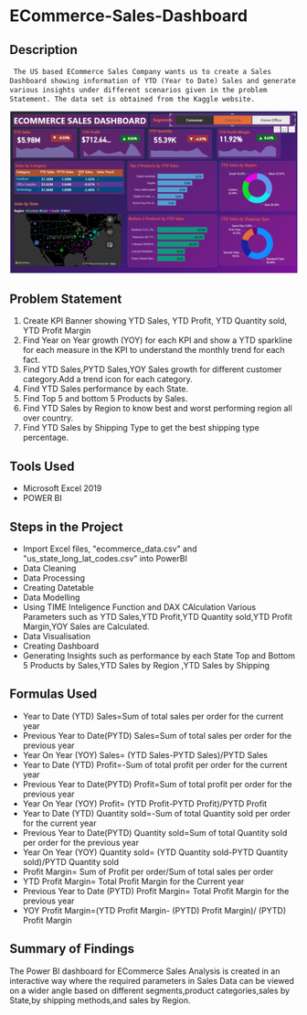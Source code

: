 # ECommerce-Sales-Dashboard


## Description
     The US based ECommerce Sales Company wants us to create a Sales Dashboard showing information of YTD (Year to Date) Sales and generate various insights under different scenarios given in the problem Statement. The data set is obtained from the Kaggle website.

![dashboard](ECommerce-Sales-Report.png)

## Problem Statement
1. Create KPI Banner showing YTD Sales, YTD Profit, YTD Quantity sold, YTD Profit Margin
2. Find Year on Year growth (YOY) for each KPI and show a YTD sparkline for each measure in the KPI to understand the monthly trend for each fact.
3. Find YTD Sales,PYTD Sales,YOY Sales growth for different customer category.Add a trend icon for each category.
4. Find YTD Sales performance by each State.
5. Find Top 5 and bottom 5 Products by Sales.
6. Find YTD Sales by Region to know best and worst performing region all over country.
7. Find YTD Sales by Shipping Type to get the best shipping type percentage.

## Tools Used
- Microsoft Excel 2019 
- POWER BI

## Steps in the Project
- Import Excel files, "ecommerce_data.csv" and "us_state_long_lat_codes.csv" into PowerBI
- Data Cleaning
- Data Processing
- Creating Datetable
- Data Modelling
- Using TIME Inteligence Function and DAX CAlculation Various Parameters such as  YTD Sales,YTD Profit,YTD Quantity sold,YTD Profit Margin,YOY Sales are Calculated.
- Data Visualisation
- Creating Dashboard
- Generating Insights such as  performance by each State Top and Bottom 5 Products by Sales,YTD Sales by Region ,YTD Sales by Shipping

 ## Formulas Used
- Year to Date (YTD) Sales=Sum of total sales per order for the current year
- Previous Year to Date(PYTD) Sales=Sum of total sales per order for the previous year
- Year On Year (YOY) Sales= (YTD Sales-PYTD Sales)/PYTD Sales
- Year to Date (YTD) Profit=-Sum of total profit per order for the current year
- Previous Year to Date(PYTD) Profit=Sum of total profit per order for the previous year
- Year On Year (YOY) Profit= (YTD Profit-PYTD Profit)/PYTD Profit
- Year to Date (YTD) Quantity sold=-Sum of total Quantity sold per order for the current year
- Previous Year to Date(PYTD) Quantity sold=Sum of total  Quantity sold per order for the previous year
- Year On Year (YOY) Quantity sold= (YTD  Quantity sold-PYTD  Quantity sold)/PYTD  Quantity sold
- Profit Margin= Sum of Profit per order/Sum of total sales per order
- YTD Profit Margin= Total Profit Margin for the Current year
- Previous Year to Date (PYTD) Profit Margin= Total Profit Margin for the previous year
- YOY Profit Margin=(YTD Profit Margin- (PYTD) Profit Margin)/ (PYTD) Profit Margin

 ## Summary of Findings
 The Power BI dashboard for ECommerce Sales Analysis  is created in an interactive way where the required parameters in Sales Data can be viewed on a wider angle based on different segments,product categories,sales by State,by shipping methods,and sales by Region.




